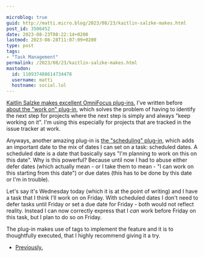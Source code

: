 ```yaml
---

microblog: true
guid: http://matti.micro.blog/2023/08/23/kaitlin-salzke-makes.html
post_id: 3506452
date: 2023-08-23T08:22:14+0200
lastmod: 2023-08-28T11:07:09+0200
type: post
tags:
- "Task Management"
permalink: /2023/08/23/kaitlin-salzke-makes.html
mastodon:
  id: 110937488614734478
  username: matti
  hostname: social.lol
---
```

[Kaitlin Salzke makes excellent OmniFocus plug-ins.](https://kaitlinsalzke.com/omnifocus-plugins/) I've written before [about the "work on" plug-in](https://blog.martin-haehnel.de/2023/07/16/there-is-a.html), which solves the problem of having to identify the next step for projects where the next step is simply and always "keep working on it". I'm using this especially for projects that are tracked in the issue tracker at work.

Anyways, another amazing plug-in is [the "scheduling" plug-in](https://kaitlinsalzke.com/omnifocus-plugins/scheduling/), which adds an important date to the mix of dates I can set on a task: scheduled dates. A scheduled date is a date that basically says "I'm planning to work on this on this date". Why is this powerful? Because until now I had to abuse either defer dates (which actually mean - or I take them to mean - "I can work on this starting from this date") or due dates (this has to be done by this date or I'm in trouble).

Let's say it's Wednesday today (which it is at the point of writing) and I have a task that I think I'll work on on Friday. With scheduled dates I don't need to defer tasks until Friday or set a due date for Friday - both would not reflect reality. Instead I can now correctly express that I _can_ work before Friday on this task, but I plan to do so on Friday.

The plug-in makes use of tags to implement the feature and it is to thoughtfully executed, that I highly recommend giving it a try.

- [Previously.](https://blog.martin-haehnel.de/2023/07/16/there-is-a.html)
